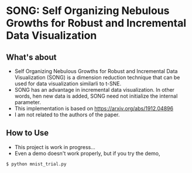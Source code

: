# SONG: Self Organizing Nebulous Growths for Robust and Incremental Data Visualization

## What's about
- Self Organizing Nebulous Growths for Robust and Incremental Data Visualization (SONG) is a dimension reduction technique that can be used for data visualization similarli to t-SNE.
- SONG has an advantage in incremental data visualization. In other words, hen new data is added, SONG need not initialize the internal parameter.
- This implementation is based on https://arxiv.org/abs/1912.04896 
- I am not related to the authors of the paper.

## How to Use
- This project is work in progress...
- Even a demo doesn't work properly, but if you try the demo,
```
$ python mnist_trial.py
```